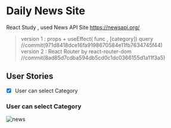 # Daily News Site

React Study , used News API Site https://newsapi.org/    
  >version 1 : props + useEffect( func , [category]) query //commit(971d8418dce16fa9198670584e11fb7634745f44)    
  >version 2 : React Router by react-router-dom //commit(8ad85d7cdba594db5cd0c1dc0366155d1a11f3a5)    
    
## User Stories

- [x] User can select Category

### User can select Category

![news](https://user-images.githubusercontent.com/48538233/74581923-b37cb680-4ff8-11ea-9c53-318b548a7a58.gif)
